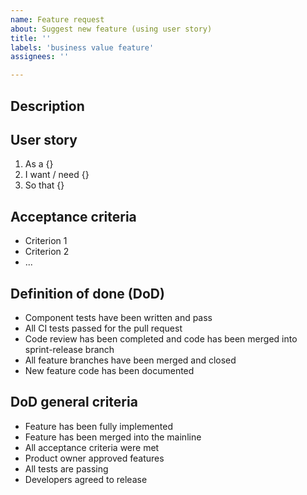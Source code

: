 ```yaml
---
name: Feature request
about: Suggest new feature (using user story)
title: ''
labels: 'business value feature'
assignees: ''

---
```

## Description


## User story
1. As a {}
2. I want / need {}
3. So that {}

## Acceptance criteria
* Criterion 1
* Criterion 2
* ...

## Definition of done (DoD)
* Component tests have been written and pass 
* All CI tests passed for the pull request 
* Code review has been completed and code has been merged into sprint-release branch 
* All feature branches have been merged and closed 
* New feature code has been documented

## DoD general criteria
* Feature has been fully implemented
* Feature has been merged into the mainline
* All acceptance criteria were met
* Product owner approved features
* All tests are passing
* Developers agreed to release
